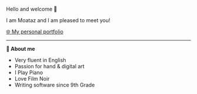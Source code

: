 Hello and welcome 👋

I am Moataz and I am pleased to meet you!

<a href="www.moataz.live">🌐 My personal portfolio</a>

___
**🦢 About me**
* Very fluent in English
* Passion for hand & digital art
* I Play Piano
* Love Film Noir
* Writing software since 9th Grade
